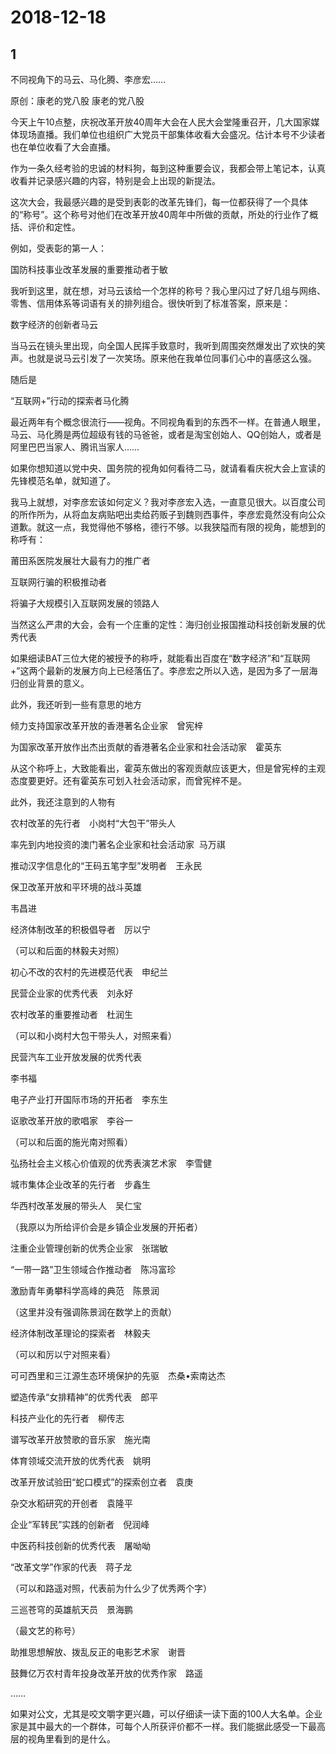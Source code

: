 # 2018-12-18

## 1

不同视角下的马云、马化腾、李彦宏……

原创：康老的党八股 康老的党八股

今天上午10点整，庆祝改革开放40周年大会在人民大会堂隆重召开，几大国家媒体现场直播。我们单位也组织广大党员干部集体收看大会盛况。估计本号不少读者也在单位收看了大会直播。

作为一条久经考验的忠诚的材料狗，每到这种重要会议，我都会带上笔记本，认真收看并记录感兴趣的内容，特别是会上出现的新提法。

这次大会，我最感兴趣的是受到表彰的改革先锋们，每一位都获得了一个具体的“称号”。这个称号对他们在改革开放40周年中所做的贡献，所处的行业作了概括、评价和定性。

例如，受表彰的第一人：

国防科技事业改革发展的重要推动者于敏

我听到这里，就在想，对马云该给一个怎样的称号？我心里闪过了好几组与网络、零售、信用体系等词语有关的排列组合。很快听到了标准答案，原来是：

数字经济的创新者马云

当马云在镜头里出现，向全国人民挥手致意时，我听到周围突然爆发出了欢快的笑声。也就是说马云引发了一次笑场。原来他在我单位同事们心中的喜感这么强。

随后是

“互联网+”行动的探索者马化腾

最近两年有个概念很流行——视角。不同视角看到的东西不一样。在普通人眼里，马云、马化腾是两位超级有钱的马爸爸，或者是淘宝创始人、QQ创始人，或者是阿里巴巴当家人、腾讯当家人……

如果你想知道以党中央、国务院的视角如何看待二马，就请看看庆祝大会上宣读的先锋模范名单，就知道了。

我马上就想，对李彦宏该如何定义？我对李彦宏入选，一直意见很大。以百度公司的所作所为，从将血友病贴吧出卖给药贩子到魏则西事件，李彦宏竟然没有向公众道歉。就这一点，我觉得他不够格，德行不够。以我狭隘而有限的视角，能想到的称呼有：

莆田系医院发展壮大最有力的推广者

互联网行骗的积极推动者

将骗子大规模引入互联网发展的领路人

当然这么严肃的大会，会有一个庄重的定性：海归创业报国推动科技创新发展的优秀代表

如果细读BAT三位大佬的被授予的称呼，就能看出百度在“数字经济”和“互联网+”这两个最新的发展方向上已经落伍了。李彦宏之所以入选，是因为多了一层海归创业背景的意义。

此外，我还听到一些有意思的地方

倾力支持国家改革开放的香港著名企业家　曾宪梓

为国家改革开放作出杰出贡献的香港著名企业家和社会活动家　霍英东

从这个称呼上，大致能看出，霍英东做出的客观贡献应该更大，但是曾宪梓的主观态度要更好。还有霍英东可划入社会活动家，而曾宪梓不是。

此外，我还注意到的人物有

农村改革的先行者　小岗村“大包干”带头人

率先到内地投资的澳门著名企业家和社会活动家  马万祺

推动汉字信息化的“王码五笔字型”发明者　王永民

保卫改革开放和平环境的战斗英雄

韦昌进

经济体制改革的积极倡导者　厉以宁

（可以和后面的林毅夫对照）

初心不改的农村的先进模范代表　申纪兰

民营企业家的优秀代表　刘永好

农村改革的重要推动者　杜润生

（可以和小岗村大包干带头人，对照来看）

民营汽车工业开放发展的优秀代表

李书福

电子产业打开国际市场的开拓者　李东生

讴歌改革开放的歌唱家　李谷一

（可以和后面的施光南对照看）

弘扬社会主义核心价值观的优秀表演艺术家　李雪健

城市集体企业改革的先行者　步鑫生

华西村改革发展的带头人　吴仁宝

（我原以为所给评价会是乡镇企业发展的开拓者）

注重企业管理创新的优秀企业家　张瑞敏

“一带一路”卫生领域合作推动者　陈冯富珍

激励青年勇攀科学高峰的典范　陈景润

（这里并没有强调陈景润在数学上的贡献）

经济体制改革理论的探索者　林毅夫

（可以和厉以宁对照来看）

可可西里和三江源生态环境保护的先驱　杰桑•索南达杰

塑造传承“女排精神”的优秀代表　郎平

科技产业化的先行者　柳传志

谱写改革开放赞歌的音乐家　施光南

体育领域交流开放的优秀代表　姚明

改革开放试验田“蛇口模式”的探索创立者　袁庚

杂交水稻研究的开创者　袁隆平

企业“军转民”实践的创新者　倪润峰

中医药科技创新的优秀代表　屠呦呦

“改革文学”作家的代表　蒋子龙

（可以和路遥对照，代表前为什么少了优秀两个字）

三巡苍穹的英雄航天员　景海鹏

（最文艺的称号）

助推思想解放、拨乱反正的电影艺术家　谢晋

鼓舞亿万农村青年投身改革开放的优秀作家　路遥

……

如果对公文，尤其是咬文嚼字更兴趣，可以仔细读一读下面的100人大名单。企业家是其中最大的一个群体，可每个人所获评价都不一样。我们能据此感受一下最高层的视角里看到的是什么。

